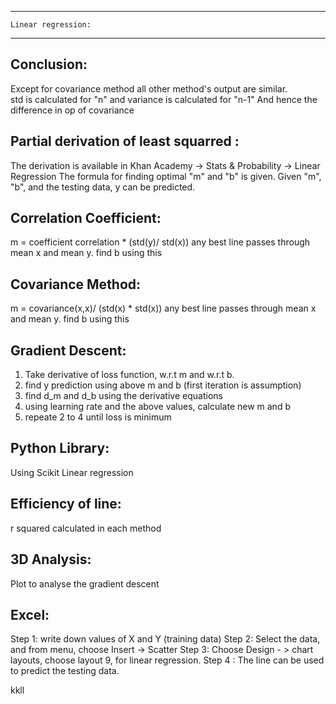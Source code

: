 ----------------------------------------------------------
	Linear regression:
----------------------------------------------------------

Conclusion: 
-----------
Except for covariance method all other method's output are similar.  
std is calculated for "n" and variance is calculated for "n-1"
And hence the difference in op of covariance

Partial derivation of least squarred :
--------------------------------------
The derivation is available in Khan Academy -> Stats & Probability -> Linear Regression 
The formula for finding optimal "m" and "b" is given. 
Given "m", "b", and the testing data, y can be predicted.

Correlation Coefficient:
------------------------
m = coefficient correlation *  (std(y)/ std(x))
any best line passes through mean x and mean y. find b using this

Covariance Method:
-----------------
m = covariance(x,x)/ (std(x) * std(x))
any best line passes through mean x and mean y. find b using this

Gradient Descent:
-----------------
1. Take derivative of loss function, w.r.t m and w.r.t b.
2. find y prediction using above m and b (first iteration is assumption)
3. find d_m and d_b using the derivative equations
4. using learning rate and the above values, calculate new m and b
5. repeate 2 to 4 until loss is minimum 

Python Library:
---------------
Using Scikit Linear regression

Efficiency of line:
------------------
r squared calculated in each method

3D Analysis:
-----------
Plot to analyse the gradient descent

Excel:
------
Step 1: write down values of X and Y (training data)
Step 2: Select the data, and from menu, choose Insert -> Scatter 
Step 3: Choose Design - > chart layouts, choose layout 9,  for linear regression. 
Step 4 : The line can be used to predict the testing data. 

kkll
